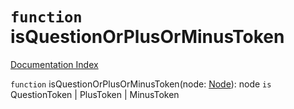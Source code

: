 # `function` isQuestionOrPlusOrMinusToken

[Documentation Index](../README.md)

`function` isQuestionOrPlusOrMinusToken(node: [Node](../interface.Node/README.md)): node `is` QuestionToken | PlusToken | MinusToken

